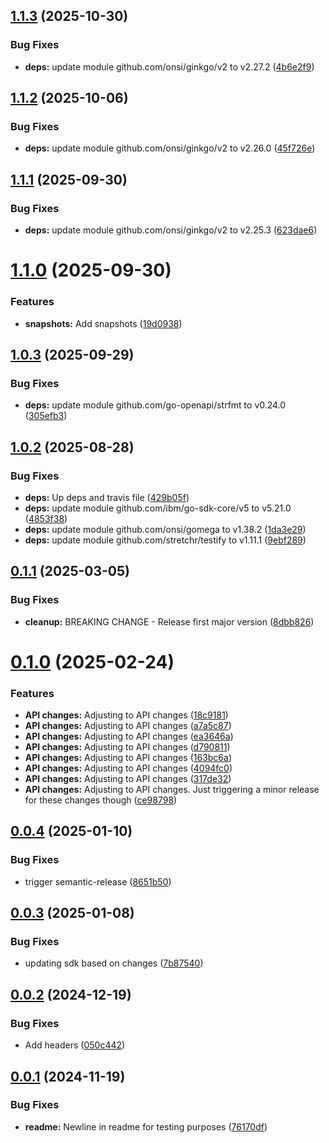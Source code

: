 ## [1.1.3](https://github.com/IBM/sds-go-sdk/compare/v1.1.2...v1.1.3) (2025-10-30)


### Bug Fixes

* **deps:** update module github.com/onsi/ginkgo/v2 to v2.27.2 ([4b6e2f9](https://github.com/IBM/sds-go-sdk/commit/4b6e2f9afe521198bda4de55ccb8d452acfbf25c))

## [1.1.2](https://github.com/IBM/sds-go-sdk/compare/v1.1.1...v1.1.2) (2025-10-06)


### Bug Fixes

* **deps:** update module github.com/onsi/ginkgo/v2 to v2.26.0 ([45f726e](https://github.com/IBM/sds-go-sdk/commit/45f726ea6af5c840849140e08124e5497c3d4ce5))

## [1.1.1](https://github.com/IBM/sds-go-sdk/compare/v1.1.0...v1.1.1) (2025-09-30)


### Bug Fixes

* **deps:** update module github.com/onsi/ginkgo/v2 to v2.25.3 ([623dae6](https://github.com/IBM/sds-go-sdk/commit/623dae6a1fcf6afe3f2a8ab3c5d44b74b40bbbd5))

# [1.1.0](https://github.com/IBM/sds-go-sdk/compare/v1.0.3...v1.1.0) (2025-09-30)


### Features

* **snapshots:** Add snapshots ([19d0938](https://github.com/IBM/sds-go-sdk/commit/19d0938770d5b669a5768853459df5320c7b9837))

## [1.0.3](https://github.com/IBM/sds-go-sdk/compare/v1.0.2...v1.0.3) (2025-09-29)


### Bug Fixes

* **deps:** update module github.com/go-openapi/strfmt to v0.24.0 ([305efb3](https://github.com/IBM/sds-go-sdk/commit/305efb3e49b63adae0346a514c790b62bf408913))

## [1.0.2](https://github.com/IBM/sds-go-sdk/compare/v1.0.1...v1.0.2) (2025-08-28)


### Bug Fixes

* **deps:** Up deps and travis file ([429b05f](https://github.com/IBM/sds-go-sdk/commit/429b05f0e98f601cde7d643dd23821dea9be8962))
* **deps:** update module github.com/ibm/go-sdk-core/v5 to v5.21.0 ([4853f38](https://github.com/IBM/sds-go-sdk/commit/4853f38e29f5c186fa72f9b09deaa3107135d006))
* **deps:** update module github.com/onsi/gomega to v1.38.2 ([1da3e29](https://github.com/IBM/sds-go-sdk/commit/1da3e295b106a174728d80baa3bf3026b765254f))
* **deps:** update module github.com/stretchr/testify to v1.11.1 ([9ebf289](https://github.com/IBM/sds-go-sdk/commit/9ebf28975732b4aa5cbd658eb0d1fc8c87fc177b))

## [0.1.1](https://github.com/IBM/sds-go-sdk/compare/v0.1.0...v0.1.1) (2025-03-05)


### Bug Fixes

* **cleanup:** BREAKING CHANGE - Release first major version ([8dbb826](https://github.com/IBM/sds-go-sdk/commit/8dbb826ab1f7a549dcaf696e5430cf72c3fb1477))

# [0.1.0](https://github.com/IBM/sds-go-sdk/compare/v0.0.4...v0.1.0) (2025-02-24)


### Features

* **API changes:** Adjusting to API changes ([18c9181](https://github.com/IBM/sds-go-sdk/commit/18c91818beaa531f30fff5108bf64d3e0bf6d8c1))
* **API changes:** Adjusting to API changes ([a7a5c87](https://github.com/IBM/sds-go-sdk/commit/a7a5c87d1a0ab0703bd3750528e01f7c473ecefa))
* **API changes:** Adjusting to API changes ([ea3646a](https://github.com/IBM/sds-go-sdk/commit/ea3646abe257a097cc770e763209db53256c29f8))
* **API changes:** Adjusting to API changes ([d790811](https://github.com/IBM/sds-go-sdk/commit/d790811774c0bdd1a8a5960d375569c7cc2761b7))
* **API changes:** Adjusting to API changes ([163bc6a](https://github.com/IBM/sds-go-sdk/commit/163bc6a995a4e69c9b5dac3a138e9925e0deae52))
* **API changes:** Adjusting to API changes ([4094fc0](https://github.com/IBM/sds-go-sdk/commit/4094fc0e8f3829b5fb3d836e6d10ada891117475))
* **API changes:** Adjusting to API changes ([317de32](https://github.com/IBM/sds-go-sdk/commit/317de320404528034b26d69fc8a3359cd4cefc6d))
* **API changes:** Adjusting to API changes. Just triggering a minor release for these changes though ([ce98798](https://github.com/IBM/sds-go-sdk/commit/ce987981390a498d34cd3795459cf6c779c906a9))

## [0.0.4](https://github.com/IBM/sds-go-sdk/compare/v0.0.3...v0.0.4) (2025-01-10)


### Bug Fixes

* trigger semantic-release ([8651b50](https://github.com/IBM/sds-go-sdk/commit/8651b50c77b65c3fa82f04a1a0832ee5a5f2440d))

## [0.0.3](https://github.com/IBM/sds-go-sdk/compare/v0.0.2...v0.0.3) (2025-01-08)


### Bug Fixes

* updating sdk based on changes ([7b87540](https://github.com/IBM/sds-go-sdk/commit/7b87540ec0fd1cac3252d21f6e5ce21616b8c1e0))

## [0.0.2](https://github.com/IBM/sds-go-sdk/compare/v0.0.1...v0.0.2) (2024-12-19)


### Bug Fixes

* Add headers ([050c442](https://github.com/IBM/sds-go-sdk/commit/050c44269e248554f7333968826ccb2d8bf7e3b6))

## [0.0.1](https://github.com/IBM/sds-go-sdk/compare/v0.0.0...v0.0.1) (2024-11-19)


### Bug Fixes

* **readme:** Newline in readme for testing purposes ([76170df](https://github.com/IBM/sds-go-sdk/commit/76170df5f21430017d2a8d4be7bfc59bb9b9fe3e))
